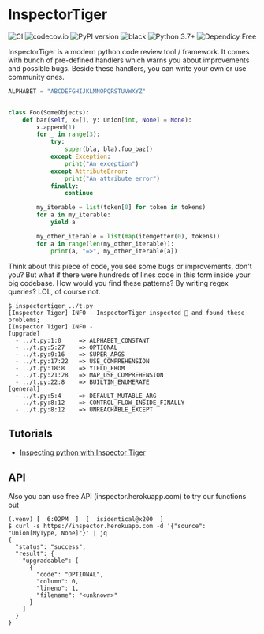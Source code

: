# InspectorTiger
![CI](https://github.com/thg-consulting/inspectortiger/workflows/CI/badge.svg)
![codecov.io](http://codecov.io/github/thg-consulting/inspectortiger/coverage.svg?branch=master)
![PyPI version](https://badge.fury.io/py/inspectortiger.svg)
![black](https://img.shields.io/badge/code%20style-black-000000.svg)
![Python 3.7+](https://img.shields.io/badge/python-3.7+-blue.svg)
![Dependicy Free](https://img.shields.io/static/v1?label=dependicy&message=free&color=success)

InspectorTiger is a modern python code review tool / framework. It comes with bunch of pre-defined handlers which warns you about improvements and possible bugs. Beside these handlers, you can write your own or use community ones.

```py
ALPHABET = "ABCDEFGHIJKLMNOPQRSTUVWXYZ"


class Foo(SomeObjects):
    def bar(self, x=[], y: Union[int, None] = None):
        x.append(1)
        for _ in range(3):
            try:
                super(bla, bla).foo_baz()
            except Exception:
                print("An exception")
            except AttributeError:
                print("An attribute error")
            finally:
                continue

        my_iterable = list(token[0] for token in tokens)
        for a in my_iterable:
            yield a

        my_other_iterable = list(map(itemgetter(0), tokens))
        for a in range(len(my_other_iterable)):
            print(a, "=>", my_other_iterable[a])

```
Think about this piece of code, you see some bugs or improvements, don't you? But what if there were hundreds of lines code in this form inside your big codebase. How would you find these patterns? By writing regex queries? LOL, of course not.
```console
$ inspectortiger ../t.py
[Inspector Tiger] INFO - InspectorTiger inspected 🔎 and found these problems;
[Inspector Tiger] INFO - 
[upgrade]
  - ../t.py:1:0     => ALPHABET_CONSTANT
  - ../t.py:5:27    => OPTIONAL
  - ../t.py:9:16    => SUPER_ARGS
  - ../t.py:17:22   => USE_COMPREHENSION
  - ../t.py:18:8    => YIELD_FROM
  - ../t.py:21:28   => MAP_USE_COMPREHENSION
  - ../t.py:22:8    => BUILTIN_ENUMERATE
[general]
  - ../t.py:5:4     => DEFAULT_MUTABLE_ARG
  - ../t.py:8:12    => CONTROL_FLOW_INSIDE_FINALLY
  - ../t.py:8:12    => UNREACHABLE_EXCEPT
```

## Tutorials
- [Inspecting python with Inspector Tiger](https://dev.to/btaskaya/inspecting-python-with-inspector-tiger-3hfb)

## API
Also you can use free API (inspector.herokuapp.com) to try our functions out
```console
(.venv) [  6:02PM  ]  [  isidentical@x200  ]
$ curl -s https://inspector.herokuapp.com -d '{"source": "Union[MyType, None]"}' | jq
{
  "status": "success",
  "result": {
    "upgradeable": [
      {
        "code": "OPTIONAL",
        "column": 0,
        "lineno": 1,
        "filename": "<unknown>"
      }
    ]
  }
}
```
